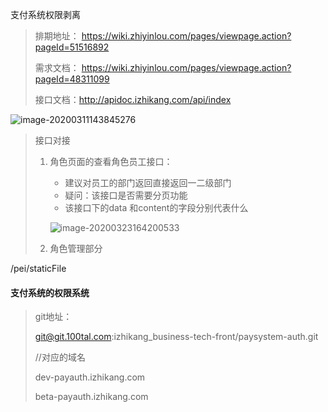 支付系统权限剥离

>排期地址： https://wiki.zhiyinlou.com/pages/viewpage.action?pageId=51516892
>
>需求文档： https://wiki.zhiyinlou.com/pages/viewpage.action?pageId=48311099
>
>接口文档：http://apidoc.izhikang.com/api/index

![image-20200311143845276](H:\biji\typora_imgs\image-20200311143845276.png)

> 接口对接
>
> 1. 角色页面的查看角色员工接口：
>
>     - 建议对员工的部门返回直接返回一二级部门
>     - 疑问：该接口是否需要分页功能
>     - 该接口下的data 和content的字段分别代表什么
>
>     
>
>     ![image-20200323164200533](H:\biji\typora_imgs\image-20200323164200533.png)
>
>     
>
> 2. 角色管理部分
>
>     
>
>     





/pei/staticFile

#### 支付系统的权限系统

> git地址：
>
> git@git.100tal.com:izhikang_business-tech-front/paysystem-auth.git
>
> 
>
> //对应的域名
>
> dev-payauth.izhikang.com 
>
> beta-payauth.izhikang.com